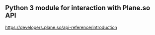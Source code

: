 ## Python 3 module for interaction with Plane.so API

https://developers.plane.so/api-reference/introduction

